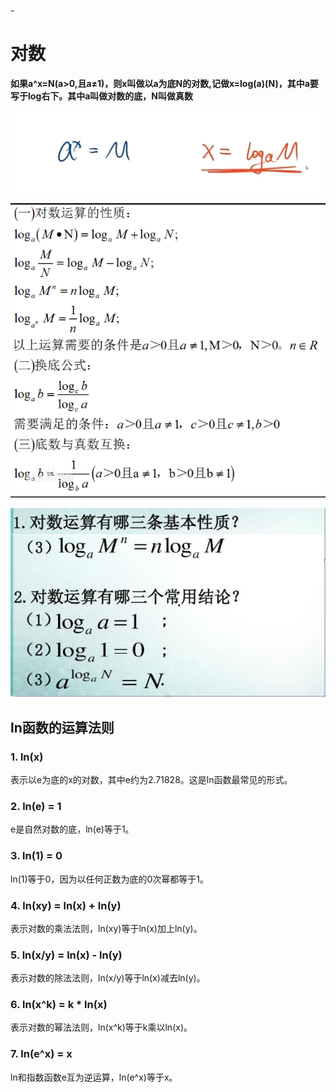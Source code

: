 -[]()

# 对数

**如果a^x=N(a>0,且a≠1)，则x叫做以a为底N的对数,记做x=log(a)(N)，其中a要写于log右下。其中a叫做对数的底，N叫做真数**



![对数与指数相互转换](https://github.com/timesun135/notebook/blob/master/%E9%AB%98%E6%95%B0/%E5%9B%BE%E7%89%87/%E6%8C%87%E6%95%B0%E4%B8%8E%E5%AF%B9%E6%95%B0%E7%9B%B8%E4%BA%92%E8%BD%AC%E6%8D%A2.jpg?raw=true)

![对数](https://github.com/timesun135/notebook/blob/master/%E9%AB%98%E6%95%B0/%E5%9B%BE%E7%89%87/4f739bcd6c968232c146ccc8910b4be.png?raw=true)


![ 恒等式 ](https://github.com/timesun135/notebook/blob/master/%E9%AB%98%E6%95%B0/%E5%9B%BE%E7%89%87/abd1f5e23a87db39a8a212b50c83ac8.png?raw=true)

## ln函数的运算法则

### 1. ln(x)

表示以e为底的x的对数，其中e约为2.71828。这是ln函数最常见的形式。

### 2. ln(e) = 1

e是自然对数的底，ln(e)等于1。

### 3. ln(1) = 0

ln(1)等于0，因为以任何正数为底的0次幂都等于1。

### 4. ln(xy) = ln(x) + ln(y)

表示对数的乘法法则，ln(xy)等于ln(x)加上ln(y)。

### 5. ln(x/y) = ln(x) - ln(y)

表示对数的除法法则，ln(x/y)等于ln(x)减去ln(y)。

### 6. ln(x^k) = k * ln(x)

表示对数的幂法法则，ln(x^k)等于k乘以ln(x)。

### 7. ln(e^x) = x

ln和指数函数e互为逆运算，ln(e^x)等于x。
